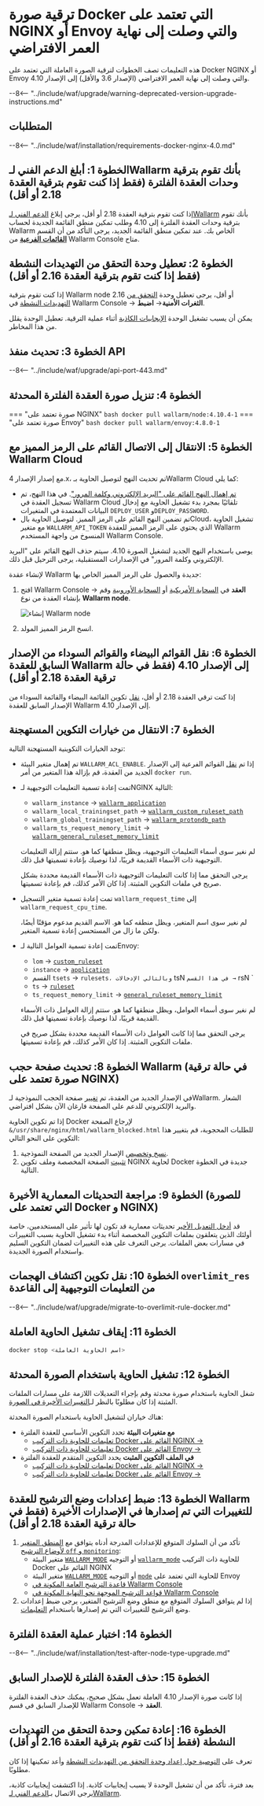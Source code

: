 [waf-mode-instr]: ../../admin-en/configure-wallarm-mode.md
[blocking-page-instr]: ../../admin-en/configuration-guides/configure-block-page-and-code.md
[logging-instr]: ../../admin-en/configure-logging.md
[proxy-balancer-instr]: ../../admin-en/using-proxy-or-balancer-en.md
[process-time-limit-instr]: ../../admin-en/configure-parameters-en.md#wallarm_process_time_limit
[allocating-memory-guide]: ../../admin-en/configuration-guides/allocate-resources-for-node.md
[ptrav-attack-docs]: ../../attacks-vulns-list.md#path-traversal
[attacks-in-ui-image]: ../../images/admin-guides/test-attacks-quickstart.png
[nginx-process-time-limit-docs]: ../../admin-en/configure-parameters-en.md#wallarm_process_time_limit
[nginx-process-time-limit-block-docs]: ../../admin-en/configure-parameters-en.md#wallarm_process_time_limit_block
[overlimit-res-rule-docs]: ../../user-guides/rules/configure-overlimit-res-detection.md
[graylist-docs]: ../../user-guides/ip-lists/overview.md
[waf-mode-instr]: ../../admin-en/configure-wallarm-mode.md
[envoy-process-time-limit-docs]: ../../admin-en/configuration-guides/envoy/fine-tuning.md#process_time_limit
[envoy-process-time-limit-block-docs]: ../../admin-en/configuration-guides/envoy/fine-tuning.md#process_time_limit_block
[ip-lists-docs]: ../../user-guides/ip-lists/overview.md

# ترقية صورة Docker التي تعتمد على NGINX أو Envoy والتي وصلت إلى نهاية العمر الافتراضي

هذه التعليمات تصف الخطوات لترقية الصورة العاملة التي تعتمد على Docker NGINX أو Envoy والتي وصلت إلى نهاية العمر الافتراضي (الإصدار 3.6 والأقل) إلى الإصدار 4.10.

--8<-- "../include/waf/upgrade/warning-deprecated-version-upgrade-instructions.md"

## المتطلبات

--8<-- "../include/waf/installation/requirements-docker-nginx-4.0.md"

## الخطوة 1: أبلغ الدعم الفني لـWallarm بأنك تقوم بترقية وحدات العقدة الفلترة (فقط إذا كنت تقوم بترقية العقدة 2.18 أو أقل)

إذا كنت تقوم بترقية العقدة 2.18 أو أقل، يرجى إبلاغ [الدعم الفني لـWallarm](mailto:support@wallarm.com) بأنك تقوم بترقية وحدات العقدة الفلترة إلى 4.10 وطلب تمكين منطق القائمة الجديدة لحساب Wallarm الخاص بك. عند تمكين منطق القائمة الجديد، يرجى التأكد من أن القسم [**القائمات الفرعية**](../../user-guides/ip-lists/overview.md) من Wallarm Console متاح.

## الخطوة 2: تعطيل وحدة التحقق من التهديدات النشطة (فقط إذا كنت تقوم بترقية العقدة 2.16 أو أقل)

إذا كنت تقوم بترقية Wallarm node 2.16 أو أقل، يرجى تعطيل وحدة [التحقق من التهديدات النشطة](../../about-wallarm/detecting-vulnerabilities.md#active-threat-verification) في Wallarm Console → **الثغرات الأمنية**→ **اضبط**.

يمكن أن يسبب تشغيل الوحدة [الإيجابيات الكاذبة](../../about-wallarm/protecting-against-attacks.md#false-positives) أثناء عملية الترقية. تعطيل الوحدة يقلل من هذا المخاطر.

## الخطوة 3: تحديث منفذ API

--8<-- "../include/waf/upgrade/api-port-443.md"

## الخطوة 4: تنزيل صورة العقدة الفلترة المحدثة

=== "صورة تعتمد على NGINX"
    ``` bash
    docker pull wallarm/node:4.10.4-1
    ```
=== "صورة تعتمد على Envoy"
    ``` bash
    docker pull wallarm/envoy:4.8.0-1
    ```

## الخطوة 5: الانتقال إلى الاتصال القائم على الرمز المميز مع Wallarm Cloud

مع إصدار الإصدار 4.x، تم تحديث النهج لتوصيل الحاوية بـWallarm Cloud كما يلي:

* [تم إهمال النهج القائم على "البريد الإلكتروني وكلمة المرور"](what-is-new.md#unified-registration-of-nodes-in-the-wallarm-cloud-by-tokens). في هذا النهج، تم تسجيل العقدة في Wallarm Cloud تلقائيًا بمجرد بدء تشغيل الحاوية مع إدخال البيانات المعتمدة في المتغيرات `DEPLOY_USER` و`DEPLOY_PASSWORD`.
* تم تضمين النهج القائم على الرمز المميز. لتوصيل الحاوية بالCloud، تشغيل الحاوية مع متغير `WALLARM_API_TOKEN` الذي يحتوي على الرمز المميز للعقدة Wallarm المنسوخ من واجهة المستخدم Wallarm Console.

يوصى باستخدام النهج الجديد لتشغيل الصورة 4.10. سيتم حذف النهج القائم على "البريد الإلكتروني وكلمة المرور" في الإصدارات المستقبلية، يرجى الترحيل قبل ذلك.

لإنشاء عقدة Wallarm جديدة والحصول على الرمز المميز الخاص بها:

1. افتح Wallarm Console → **العقد** في [السحابة الأمريكية](https://us1.my.wallarm.com/nodes) أو [السحابة الأوروبية](https://my.wallarm.com/nodes) وقم بإنشاء العقدة من نوع **Wallarm node**.

    ![إنشاء Wallarm node](../../images/user-guides/nodes/create-cloud-node.png)
1. انسخ الرمز المميز المولد.

## الخطوة 6: نقل القوائم البيضاء والقوائم السوداء من الإصدار السابق للعقدة Wallarm إلى الإصدار 4.10 (فقط في حالة ترقية العقدة 2.18 أو أقل)

إذا كنت ترقي العقدة 2.18 أو أقل، [نقل](../migrate-ip-lists-to-node-3.md) تكوين القائمة البيضاء والقائمة السوداء من الإصدار السابق للعقدة Wallarm إلى الإصدار 4.10.

## الخطوة 7: الانتقال من خيارات التكوين المستهجنة

توجد الخيارات التكوينية المستهجنة التالية:

* تم إهمال متغير البيئة `WALLARM_ACL_ENABLE`. إذا تم [نقل](../migrate-ip-lists-to-node-3.md) القوائم الفرعية إلى الإصدار الجديد من العقدة، قم بإزالة هذا المتغير من أمر `docker run`.
* تمت إعادة تسمية التعليمات التوجيهية لـNGINX التالية:

    * `wallarm_instance` → [`wallarm_application`](../../admin-en/configure-parameters-en.md#wallarm_application)
    * `wallarm_local_trainingset_path` → [`wallarm_custom_ruleset_path`](../../admin-en/configure-parameters-en.md#wallarm_custom_ruleset_path)
    * `wallarm_global_trainingset_path` → [`wallarm_protondb_path`](../../admin-en/configure-parameters-en.md#wallarm_protondb_path)
    * `wallarm_ts_request_memory_limit` → [`wallarm_general_ruleset_memory_limit`](../../admin-en/configure-parameters-en.md#wallarm_general_ruleset_memory_limit)

    لم نغير سوى أسماء التعليمات التوجيهية، ويظل منطقها كما هو. ستتم إزالة التعليمات التوجيهية ذات الأسماء القديمة قريبًا، لذا نوصيك بإعادة تسميتها قبل ذلك.
    
    يرجى التحقق مما إذا كانت التعليمات التوجيهية ذات الأسماء القديمة محددة بشكل صريح في ملفات التكوين المثبتة. إذا كان الأمر كذلك، قم بإعادة تسميتها.
* تمت إعادة تسمية متغير التسجيل `wallarm_request_time` إلى `wallarm_request_cpu_time`.

    لم نغير سوى اسم المتغير، ويظل منطقه كما هو. الاسم القديم مدعوم مؤقتًا أيضًا، ولكن ما زال من المستحسن إعادة تسمية المتغير.
* تمت إعادة تسمية العوامل التالية لـEnvoy:

    * `lom` → [`custom_ruleset`](../../admin-en/configuration-guides/envoy/fine-tuning.md#request-filtering-settings)
    * `instance` → [`application`](../../admin-en/configuration-guides/envoy/fine-tuning.md#basic-settings)
    * القسم `tsets` → `rulesets، وبالتالي الإدخالات` tsN `في هذا القسم →` rsN `
    * `ts` → [`ruleset`](../../admin-en/configuration-guides/envoy/fine-tuning.md#ruleset_param)
    * `ts_request_memory_limit` → [`general_ruleset_memory_limit`](../../admin-en/configuration-guides/envoy/fine-tuning.md#request-filtering-settings)

    لم نغير سوى أسماء العوامل، ويظل منطقها كما هو. ستتم إزالة العوامل ذات الأسماء القديمة قريبًا، لذا نوصيك بإعادة تسميتها قبل ذلك.
    
    يرجى التحقق مما إذا كانت العوامل ذات الأسماء القديمة محددة بشكل صريح في ملفات التكوين المثبتة. إذا كان الأمر كذلك، قم بإعادة تسميتها.

## الخطوة 8: تحديث صفحة حجب Wallarm (في حالة ترقية صورة تعتمد على NGINX)

في الإصدار الجديد من العقدة، تم [تغيير](what-is-new.md#new-blocking-page) صفحة الحجب النموذجية لـWallarm. الشعار والبريد الإلكتروني للدعم على الصفحة فارغان الآن بشكل افتراضي.

إذا تم تكوين الحاوية Docker لإرجاع الصفحة `&/usr/share/nginx/html/wallarm_blocked.html` للطلبات المحجوبة، قم بتغيير هذا التكوين على النحو التالي:

1. [نسخ وتخصيص](../../admin-en/configuration-guides/configure-block-page-and-code.md#customizing-sample-blocking-page) الإصدار الجديد من الصفحة النموذجية.
1. [تثبيت](../../admin-en/configuration-guides/configure-block-page-and-code.md#path-to-the-htm-or-html-file-with-the-blocking-page-and-error-code) الصفحة المخصصة وملف تكوين NGINX لحاوية Docker جديدة في الخطوة التالية.

## الخطوة 9: مراجعة التحديثات المعمارية الأخيرة (للصورة التي تعتمد على Docker و NGINX)

قد [أدخل التعديل الأخير](what-is-new.md#optimized-and-more-secure-nginx-based-docker-image) تحديثات معمارية قد تكون لها تأثير على المستخدمين، خاصة أولئك الذين يتعلقون بملفات التكوين المخصصة أثناء بدء تشغيل الحاوية بسبب التغييرات في مسارات بعض الملفات. يرجى التعرف على هذه التغييرات لضمان التكوين السليم واستخدام الصورة الجديدة.

## الخطوة 10: نقل تكوين اكتشاف الهجمات `overlimit_res` من التعليمات التوجيهية إلى القاعدة

--8<-- "../include/waf/upgrade/migrate-to-overlimit-rule-docker.md"

## الخطوة 11: إيقاف تشغيل الحاوية العاملة

```bash
docker stop <اسم الحاوية العاملة>
```

## الخطوة 12: تشغيل الحاوية باستخدام الصورة المحدثة

شغل الحاوية باستخدام صورة محدثة وقم بإجراء التعديلات اللازمة على مسارات الملفات المثبتة إذا كان مطلوبًا بالنظر لـ[التغييرات الأخيرة في الصورة](what-is-new.md#optimized-and-more-secure-nginx-based-docker-image).

هناك خياران لتشغيل الحاوية باستخدام الصورة المحدثة:

* **مع متغيرات البيئة** تحدد التكوين الأساسي للعقدة الفلترة
    * [تعليمات للحاوية ذات التركيب Docker القائم على NGINX →](../../admin-en/installation-docker-en.md#run-the-container-passing-the-environment-variables)
    * [تعليمات للحاوية ذات التركيب Docker القائم على Envoy →](../../admin-en/installation-guides/envoy/envoy-docker.md#run-the-container-passing-the-environment-variables)
* **في الملف التكوين المثبت** يحدد التكوين المتقدم للعقدة الفلترة
    * [تعليمات للحاوية ذات التركيب Docker القائم على NGINX →](../../admin-en/installation-docker-en.md#run-the-container-mounting-the-configuration-file)
    * [تعليمات للحاوية ذات التركيب Docker القائم على Envoy →](../../admin-en/installation-guides/envoy/envoy-docker.md#run-the-container-mounting-envoyyaml)

## الخطوة 13: ضبط إعدادات وضع الترشيح للعقدة Wallarm للتغييرات التي تم إصدارها في الإصدارات الأخيرة (فقط في حالة ترقية العقدة 2.18 أو أقل)

1. تأكد من أن السلوك المتوقع للإعدادات المدرجة أدناه يتوافق مع [المنطق المتغير لأوضاع الترشيح `off` و `monitoring`](what-is-new.md#filtration-modes):
      * متغير البيئة [`WALLARM_MODE`](../../admin-en/installation-docker-en.md#run-the-container-passing-the-environment-variables) أو التوجيه [`wallarm_mode`](../../admin-en/configure-parameters-en.md#wallarm_mode) للحاوية ذات التركيب Docker القائم على NGINX
      * متغير البيئة [`WALLARM_MODE`](../../admin-en/installation-guides/envoy/envoy-docker.md#run-the-container-passing-the-environment-variables) أو التوجيه [`mode`](../../admin-en/configuration-guides/envoy/fine-tuning.md#basic-settings) للحاوية التي تعتمد على Envoy
      * [قاعدة الترشيح العامة المكونة في Wallarm Console](../../admin-en/configure-wallarm-mode.md#setting-up-the-general-filtration-rule-in-wallarm-console)
      * [قواعد الترشيح الموجهة نحو النهاية المكونة في Wallarm Console](../../admin-en/configure-wallarm-mode.md#setting-up-endpoint-targeted-filtration-rules-in-wallarm-console)
2. إذا لم يتوافق السلوك المتوقع مع منطق وضع الترشيح المتغير، يرجى ضبط إعدادات وضع الترشيح للتغييرات التي تم إصدارها باستخدام [التعليمات](../../admin-en/configure-wallarm-mode.md).

## الخطوة 14: اختبار عملية العقدة الفلترة

--8<-- "../include/waf/installation/test-after-node-type-upgrade.md"

## الخطوة 15: حذف العقدة الفلترة للإصدار السابق

إذا كانت صورة الإصدار 4.10 العاملة تعمل بشكل صحيح، يمكنك حذف العقدة الفلترة للإصدار السابق في قسم Wallarm Console → **العقد**.

## الخطوة 16: إعادة تمكين وحدة التحقق من التهديدات النشطة (فقط إذا كنت تقوم بترقية العقدة 2.16 أو أقل)

تعرف على [التوصية حول إعداد وحدة التحقق من التهديدات النشطة](../../vulnerability-detection/threat-replay-testing/setup.md) وأعد تمكينها إذا كان مطلوبًا.

بعد فترة، تأكد من أن تشغيل الوحدة لا يسبب إيجابيات كاذبة. إذا اكتشفت إيجابيات كاذبة، يرجى الاتصال بـ[الدعم الفني لـWallarm](mailto:support@wallarm.com).